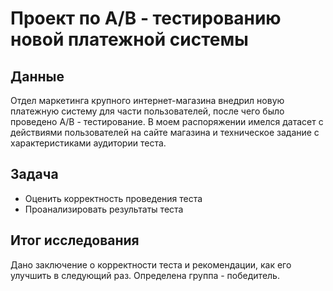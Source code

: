 # Проект по А/В - тестированию новой платежной системы

## Данные
Отдел маркетинга крупного интернет-магазина внедрил новую платежную систему для части пользователей, после чего было проведено А/B - тестирование.
В моем распоряжении имелся датасет с действиями пользователей на сайте магазина и техническое задание с характеристиками аудитории теста.

## Задача
* Оценить корректность проведения теста
* Проанализировать результаты теста

## Итог исследования
Дано заключение о корректности теста и рекомендации, как его улучшить в следующий раз. Определена группа - победитель. 
